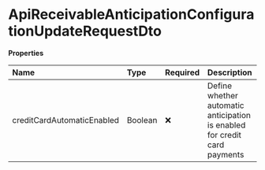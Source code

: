 # ApiReceivableAnticipationConfigurationUpdateRequestDto

**Properties**

| Name                       | Type    | Required | Description                                                               |
| :------------------------- | :------ | :------- | :------------------------------------------------------------------------ |
| creditCardAutomaticEnabled | Boolean | ❌       | Define whether automatic anticipation is enabled for credit card payments |

<!-- This file was generated by liblab | https://liblab.com/ -->
